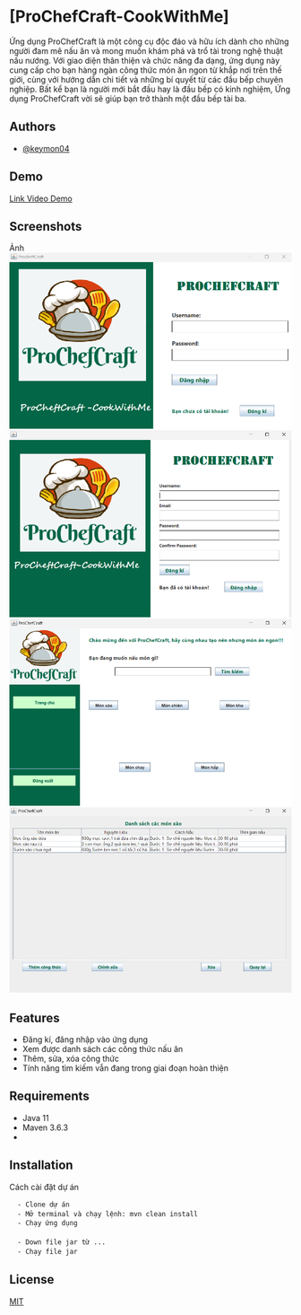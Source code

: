 
# [ProChefCraft-CookWithMe]

Ứng dụng ProChefCraft là một công cụ độc đáo và hữu ích dành cho những người đam mê nấu ăn và mong muốn khám phá và trổ tài trong nghệ thuật nấu nướng. Với giao diện thân thiện và chức năng đa dạng, ứng dụng này cung cấp cho bạn hàng ngàn công thức món ăn ngon từ khắp nơi trên thế giới, cùng với hướng dẫn chi tiết và những bí quyết từ các đầu bếp chuyên nghiệp. Bất kể bạn là người mới bắt đầu hay là đầu bếp có kinh nghiệm, Ứng dụng ProChefCraft vời sẽ giúp bạn trở thành một đầu bếp tài ba.


## Authors

- [@keymon04](https://github.com/K3ynom4)


## Demo

[Link Video Demo](https://www.youtube.com/watch?v=JYU1olz0Nxk)


## Screenshots

Ảnh
![alt text](image.png) ![alt text](image-1.png) ![alt text](image-2.png) ![alt text](image-3.png)


## Features

- Đăng kí, đăng nhập vào ứng dụng
- Xem được danh sách các công thức nấu ăn
- Thêm, sửa, xóa công thức
- Tính năng tìm kiếm vẫn đang trong giai đoạn hoàn thiện


## Requirements

- Java 11
- Maven 3.6.3
- 


## Installation

Cách cài đặt dự án

```bash
  - Clone dự án
  - Mở terminal và chạy lệnh: mvn clean install
  - Chạy ứng dụng

  - Down file jar từ ...
  - Chạy file jar
```
    

## License

[MIT](https://choosealicense.com/licenses/mit/)

